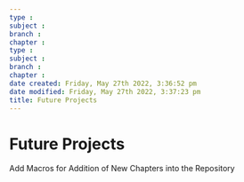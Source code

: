 ```yaml
---
type : 
subject : 
branch :
chapter :
type : 
subject : 
branch :
chapter :
date created: Friday, May 27th 2022, 3:36:52 pm
date modified: Friday, May 27th 2022, 3:37:23 pm
title: Future Projects
---
```


# Future Projects

Add Macros for Addition of New Chapters into the Repository
